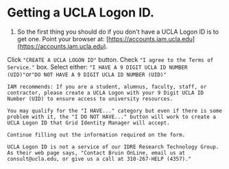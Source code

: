# Getting a UCLA Logon ID.

1. So the first thing you should do if you don't have a UCLA Logon ID is to get one. Point your browser at: [https://accounts.iam.ucla.edu](https://accounts.iam.ucla.edu). 

Click `"CREATE A UCLA LOGON ID"` button. Check `"I agree to the Terms of Service."` box.  Select either: `"I HAVE A 9 DIGIT UCLA ID NUMBER (UID)"`or`"DO NOT HAVE A 9 DIGIT UCLA ID NUMBER (UID)"`

```text
IAM recommends: If you are a student, alumnus, faculty, staff, or contractor, please create a UCLA Logon with your 9 Digit UCLA ID Number (UID) to ensure access to university resources.

You may qualify for the "I HAVE..." category but even if there is some problem with it, the "I DO NOT HAVE..." button will work to create a UCLA Logon ID that Grid Identity Manager will accept.

Continue filling out the information required on the form.

UCLA Logon ID is not a service of our IDRE Research Technology Group. As their web page says, "Contact Bruin OnLine, email us at consult@ucla.edu, or give us a call at 310-267-HELP (4357)."

```

